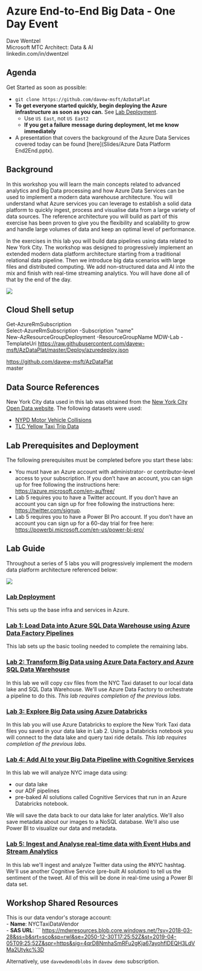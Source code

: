 
# Azure End-to-End Big Data - One Day Event

Dave Wentzel  
Microsoft MTC Architect: Data & AI  
linkedin.com/in/dwentzel  

## Agenda 

Get Started as soon as possible:  

* `git clone https://github.com/davew-msft/AzDataPlat`
* **To get everyone started quickly, begin deploying the Azure infrastructure as soon as you can.**  See [Lab Deployment](./Deploy/Deploy.md).  
  * Use `US East`, not `US East2`
  * **If you get a failure message during deployment, let me know immediately**
* A presentation that covers the background of the Azure Data Services covered today can be found [here](Slides/Azure Data Platform End2End.pptx).  

## Background

In this workshop you will learn the main concepts related to advanced analytics and Big Data processing and how Azure Data Services can be used to implement a modern data warehouse architecture. You will understand what Azure services you can leverage to establish a solid data platform to quickly ingest, process and visualise data from a large variety of data sources. The reference architecture you will build as part of this exercise has been proven to give you the flexibility and scalability to grow and handle large volumes of data and keep an optimal level of performance.

In the exercises in this lab you will build data pipelines using data related to New York City. The workshop was designed to progressively implement an extended modern data platform architecture starting from a traditional relational data pipeline. Then we introduce big data scenarios with large files and distributed computing. We add non-structured data and AI into the mix and finish with real-time streaming analytics. You will have done all of that by the end of the day.

![](./Media/ModernDataPlatformReferenceArchitecture.jpg)


## Cloud Shell setup

Get-AzureRmSubscription   
Select-AzureRmSubscription -Subscription "name"  
New-AzResourceGroupDeployment -ResourceGroupName MDW-Lab -TemplateUri https://raw.githubusercontent.com/davew-msft/AzDataPlat/master/Deploy/azuredeploy.json  

https://github.com/davew-msft/AzDataPlat  
master  


## Data Source References
New York City data used in this lab was obtained from the [New York City Open Data website](https://opendata.cityofnewyork.us/). The following datasets were used:

* [NYPD Motor Vehicle Collisions](https://data.cityofnewyork.us/Public-Safety/NYPD-Motor-Vehicle-Collisions/h9gi-nx95)
* [TLC Yellow Taxi Trip Data](https://www1.nyc.gov/site/tlc/about/tlc-trip-record-data.page)

## Lab Prerequisites and Deployment
The following prerequisites must be completed before you start these labs:

* You must have an Azure account with administrator- or contributor-level access to your subscription. If you don’t have an account, you can sign up for free following the instructions here: https://azure.microsoft.com/en-au/free/
* Lab 5 requires you to have a Twitter account. If you don’t have an account you can sign up for free following the instructions here: https://twitter.com/signup. 
* Lab 5 requires you to have a Power BI Pro account. If you don’t have an account you can sign up for a 60-day trial for free here: https://powerbi.microsoft.com/en-us/power-bi-pro/

## Lab Guide

Throughout a series of 5 labs you will progressively implement the modern data platform architecture referenced below:

![](./Media/LabArchitecture.jpg)

### [Lab Deployment](./Deploy/Deploy.md)

This sets up the base infra and services in Azure.  

### [Lab 1: Load Data into Azure SQL Data Warehouse using Azure Data Factory Pipelines](./Lab/Lab1/Lab1.md)

This lab sets up the basic tooling needed to complete the remaining labs.  

### [Lab 2: Transform Big Data using Azure Data Factory and Azure SQL Data Warehouse](./Lab/Lab2/Lab2.md)

In this lab we will copy csv files from the NYC Taxi dataset to our local data lake and SQL Data Warehouse.  We'll use Azure Data Factory to orchestrate a pipeline to do this.  *This lab requires completion of the previous labs.*

### [Lab 3: Explore Big Data using Azure Databricks](./Lab/Lab3/Lab3.md) 

In this lab you will use Azure Databricks to explore the New York Taxi data files you saved in your data lake in Lab 2. Using a Databricks notebook you will connect to the data lake and query taxi ride details. *This lab requires completion of the previous labs.*


### [Lab 4: Add AI to your Big Data Pipeline with Cognitive Services](./Lab/Lab4/Lab4.md)

In this lab we will analyze NYC image data using:  
* our data lake
* our ADF pipelines
* pre-baked AI solutions called Cognitive Services that run in an Azure Databricks notebook.  

We will save the data back to our data lake for later analytics.  We'll also save metadata about our images to a NoSQL database.  We'll also use Power BI to visualize our data and metadata.  

### [Lab 5: Ingest and Analyse real-time data with Event Hubs and Stream Analytics](./Lab/Lab5/Lab5.md)

In this lab we'll ingest and analyze Twitter data using the #NYC hashtag.  We'll use another Cognitive Service (pre-built AI solution) to tell us the sentiment of the tweet.  All of this will be done in real-time using a Power BI data set.  


## Workshop Shared Resources

This is our data vendor's storage account:
    <br>- **Name**: NYCTaxiDataVendor
    <br>- **SAS URL**: 
    ```
    https://mdwresources.blob.core.windows.net/?sv=2018-03-28&ss=b&srt=sco&sp=rwl&se=2050-12-30T17:25:52Z&st=2019-04-05T09:25:52Z&spr=https&sig=4qrD8NmhaSmRFu2gKja67ayohfIDEQH3LdVMa2Utykc%3D


Alternatively, use `davewdemodblobs` in `davew demo` subscription.  